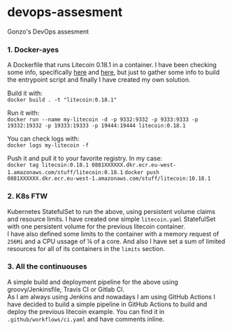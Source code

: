 # devops-assesment
Gonzo's DevOps assesment

### 1. Docker-ayes
A Dockerfile that runs Litecoin 0.18.1 in a container.
I have been checking some info, specifically [here](https://github.com/uphold/docker-litecoin-core) and [here](https://github.com/NicolasDorier/docker-bitcoin), but just to gather some info to build the entrypoint script and finally I have created my own solution. 

Build it with:  
`docker build . -t "litecoin:0.18.1"` 

Run it with:  
`docker run --name my-litecoin -d -p 9332:9332 -p 9333:9333 -p 19332:19332 -p 19333:19333 -p 19444:19444 litecoin:0.18.1` 

You can check logs with:  
`docker logs my-litecoin -f` 

Push it and pull it to your favorite registry. In my case:  
`docker tag litecoin:0.18.1 0881XXXXXX.dkr.ecr.eu-west-1.amazonaws.com/stuff/litecoin:0.18.1` 
`docker push 0881XXXXXX.dkr.ecr.eu-west-1.amazonaws.com/stuff/litecoin:10.18.1` 

### 2. K8s FTW
Kubernetes StatefulSet to run the above, using persistent volume claims and resource limits. 
I have created one simple `litecoin.yaml` StatefulSet with one persistent volume for the previous litecoin container.  
I have also defined some limits to the container with a memory request of `256Mi` and a CPU ussage of ¼ of a core. And also I have set a sum of limited resources for all of its containers in the `limits` section.  

### 3. All the continuouses 
A simple build and deployment pipeline for the above using groovy/Jenkinsfile, Travis CI or Gitlab CI.  
As I am always using Jenkins and nowadays I am using GitHub Actions I have decided to build a simple pipeline in GitHub Actions to build and deploy the previous litecoin example. You can find it in `.github/workflows/ci.yaml` and have comments inline.  

